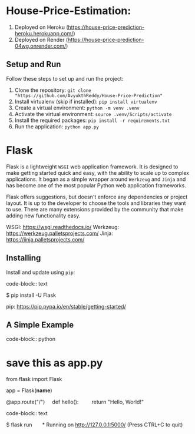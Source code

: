 # House-Price-Estimation:

1. Deployed on Heroku (https://house-price-prediction-heroku.herokuapp.com/)
2. Deployed on Render (https://house-price-prediction-04wg.onrender.com/)

## Setup and Run

Follow these steps to set up and run the project:

1. Clone the repository: `git clone "https://github.com/AvyukthReddy/House-Price-Prediction"`
2. Install virtualenv (skip if installed): `pip install virtualenv`
3. Create a virtual environment: `python -m venv .venv`
4. Activate the virtual environment: `source .venv/Scripts/activate`
5. Install the required packages: `pip install -r requirements.txt`
6. Run the application: `python app.py`

# Flask

Flask is a lightweight `WSGI` web application framework. It is designed
to make getting started quick and easy, with the ability to scale up to
complex applications. It began as a simple wrapper around `Werkzeug`
and `Jinja` and has become one of the most popular Python web
application frameworks.

Flask offers suggestions, but doesn't enforce any dependencies or
project layout. It is up to the developer to choose the tools and
libraries they want to use. There are many extensions provided by the
community that make adding new functionality easy.

WSGI: https://wsgi.readthedocs.io/
Werkzeug: https://werkzeug.palletsprojects.com/
Jinja: https://jinja.palletsprojects.com/

## Installing

Install and update using `pip`:

code-block:: text

$ pip install -U Flask

pip: https://pip.pypa.io/en/stable/getting-started/

## A Simple Example

code-block:: python

# save this as app.py

from flask import Flask

app = Flask(**name**)

@app.route("/")
    def hello():
        return "Hello, World!"

code-block:: text

$ flask run
      \* Running on http://127.0.0.1:5000/ (Press CTRL+C to quit)
